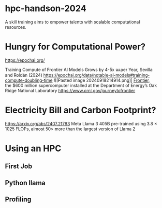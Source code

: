 # hpc-handson-2024
A skill training aims to empower talents with scalable computational resources.

# Hungry for Computational Power?
https://epochai.org/

Training Compute of Frontier AI Models Grows by 4-5x ฆฉper Year, Sevilla and Roldán (2024)
https://epochai.org/data/notable-ai-models#training-compute-doubling-time
![[Pasted image 20240918214914.png]]
[Frontier](https://www.olcf.ornl.gov/frontier/), the $600 million supercomputer installed at the Department of Energy’s Oak Ridge National Laboratory https://www.ornl.gov/journeytofrontier

# Electricity Bill and Carbon Footprint?
https://arxiv.org/abs/2407.21783
Meta Llama 3 405B pre-trained using 3.8 × 1025 FLOPs,
almost 50× more than the largest version of Llama 2
# Using an HPC

## First Job
## Python llama

## Profiling
